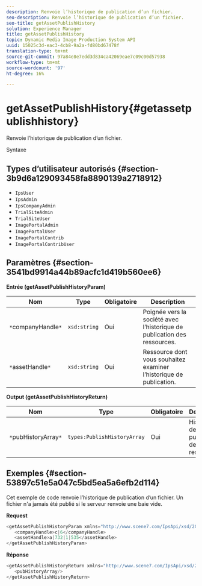 ```yaml
---
description: Renvoie l’historique de publication d’un fichier.
seo-description: Renvoie l’historique de publication d’un fichier.
seo-title: getAssetPublishHistory
solution: Experience Manager
title: getAssetPublishHistory
topic: Dynamic Media Image Production System API
uuid: 15025c3d-eac3-4cb8-9a2a-fd80bd67478f
translation-type: tm+mt
source-git-commit: 97a84e8e7edd3d834ca42069eae7c09c00d57938
workflow-type: tm+mt
source-wordcount: '97'
ht-degree: 16%

---
```



# getAssetPublishHistory{#getassetpublishhistory}

Renvoie l’historique de publication d’un fichier.

Syntaxe

## Types d’utilisateur autorisés {#section-3b9d6a129093458fa8890139a2718912}

* `IpsUser`
* `IpsAdmin`
* `IpsCompanyAdmin`
* `TrialSiteAdmin`
* `TrialSiteUser`
* `ImagePortalAdmin`
* `ImagePortalUser`
* `ImagePortalContrib`
* `ImagePortalContribUser`

## Paramètres {#section-3541bd9914a44b89acfc1d419b560ee6}

**Entrée (getAssetPublishHistoryParam)**

| Nom | Type | Obligatoire | Description |
|---|---|---|---|
| `*`companyHandle`*` | `xsd:string` | Oui | Poignée vers la société avec l’historique de publication des ressources. |
| `*`assetHandle`*` | `xsd:string` | Oui | Ressource dont vous souhaitez examiner l’historique de publication. |

**Output (getAssetPublishHistoryReturn)**

| Nom | Type | Obligatoire | Description |
|---|---|---|---|
| `*`pubHistoryArray`*` | `types:PublishHistoryArray` | Oui | Historique de publication de la ressource. |

## Exemples {#section-53897c51e5a047c5bd5ea5a6efb2d114}

Cet exemple de code renvoie l’historique de publication d’un fichier. Un fichier n&#39;a jamais été publié si le serveur renvoie une baie vide.

**Request**

```java
<getAssetPublishHistoryParam xmlns="http://www.scene7.com/IpsApi/xsd/2008-01-15">
   <companyHandle>c|6</companyHandle>
   <assetHandle>a|732|1|535</assetHandle>
</getAssetPublishHistoryParam>
```

**Réponse**

```java
<getAssetPublishHistoryReturn xmlns="http://www.scene7.com/IpsApi/xsd/2008-01-15">
   <pubHistoryArray/>
</getAssetPublishHistoryReturn>
```

